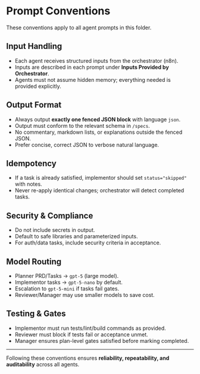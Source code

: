 # Prompt Conventions

These conventions apply to all agent prompts in this folder.

## Input Handling

- Each agent receives structured inputs from the orchestrator (n8n).  
- Inputs are described in each prompt under **Inputs Provided by Orchestrator**.  
- Agents must not assume hidden memory; everything needed is provided explicitly.

## Output Format

- Always output **exactly one fenced JSON block** with language `json`.  
- Output must conform to the relevant schema in `/specs`.  
- No commentary, markdown lists, or explanations outside the fenced JSON.  
- Prefer concise, correct JSON to verbose natural language.

## Idempotency

- If a task is already satisfied, implementor should set `status="skipped"` with notes.  
- Never re-apply identical changes; orchestrator will detect completed tasks.  

## Security & Compliance

- Do not include secrets in output.  
- Default to safe libraries and parameterized inputs.  
- For auth/data tasks, include security criteria in acceptance.  

## Model Routing

- Planner PRD/Tasks → `gpt-5` (large model).  
- Implementor tasks → `gpt-5-nano` by default.  
- Escalation to `gpt-5-mini` if tasks fail gates.  
- Reviewer/Manager may use smaller models to save cost.  

## Testing & Gates

- Implementor must run tests/lint/build commands as provided.  
- Reviewer must block if tests fail or acceptance unmet.  
- Manager ensures plan-level gates satisfied before marking completed.  

---

Following these conventions ensures **reliability, repeatability, and auditability** across all agents.
